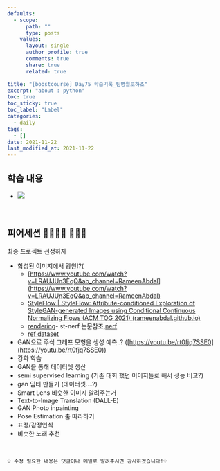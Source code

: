 ```yaml
---
defaults:
  - scope:
      path: ""
      type: posts
    values:
      layout: single
      author_profile: true
      comments: true
      share: true
      related: true

title: "[boostcourse] Day75 학습기록_팀명뭘로하조"
excerpt: "about : python"
toc: true
toc_sticky: true
toc_label: "Label"
categories:
  - daily
tags:
  - []
date: 2021-11-22
last_modified_at: 2021-11-22
---
```


## 학습 내용

- <a href="https://hongsusoo.github.io/ai%20etc/etc_lightweighting"><img src="https://img.shields.io/badge/-경량화 목적-red"/></a>

<br>

## 피어세션 👨‍👨‍👦‍👦 👨‍👨‍👦

최종 프로젝트 선정하자

  - 합성된 이미지에서 광원!?(
      - [https://www.youtube.com/watch?v=LRAUJUn3EqQ&ab_channel=RameenAbdal](https://www.youtube.com/watch?v=LRAUJUn3EqQ&ab_channel=RameenAbdal)
      - [StyleFlow | StyleFlow: Attribute-conditioned Exploration of StyleGAN-generated Images using Conditional Continuous Normalizing Flows (ACM TOG 2021) (rameenabdal.github.io)](https://rameenabdal.github.io/StyleFlow/)
      - [rendering](https://github.com/weihaox/awesome-neural-rendering)- st-nerf 논문참조,[nerf](https://www.matthewtancik.com/nerf)
      - [ref dataset](https://aihub.or.kr/aidata/34167)
  - GAN으로 주식 그래프 모형을 생성 예측..? ([https://youtu.be/rt0fjq7SSE0](https://youtu.be/rt0fjq7SSE0))
  - 강화 학습
  - GAN을 통해 데이터셋 생산
  - semi supervised learning (기존 대회 했던 이미지들로 해서 성능 비교?)
  - gan 임티 만들기 (데이터셋....?)
  - Smart Lens 비슷한 이미지 알려주는거
  - Text-to-Image Translation  (DALL-E)
  - GAN Photo inpainting
  - Pose Estimation 춤 따라하기
  - 표정/감정인식
  - 비슷한 노래 추천

<br>

```
💡 수정 필요한 내용은 댓글이나 메일로 알려주시면 감사하겠습니다!💡 
```
